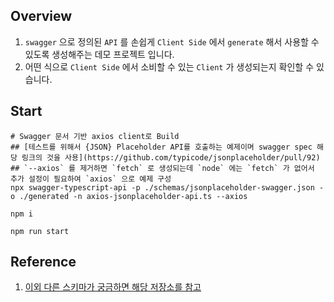 ## Overview

1. `swagger` 으로 정의된 `API` 를 손쉽게 `Client Side` 에서 `generate` 해서 사용할 수 있도록 생성해주는 데모 프로젝트 입니다.
1. 어떤 식으로 `Client Side` 에서 소비할 수 있는 `Client` 가 생성되는지 확인할 수 있습니다.

## Start

```shell
# Swagger 문서 기반 axios client로 Build
## [테스트를 위해서 {JSON} Placeholder API를 호출하는 예제이며 swagger spec 해당 링크의 것을 사용](https://github.com/typicode/jsonplaceholder/pull/92)
## `--axios` 를 제거하면 `fetch` 로 생성되는데 `node` 에는 `fetch` 가 없어서 추가 설정이 필요하여 `axios` 으로 예제 구성
npx swagger-typescript-api -p ./schemas/jsonplaceholder-swagger.json -o ./generated -n axios-jsonplaceholder-api.ts --axios

npm i

npm run start
```

## Reference

1. [이외 다른 스키마가 궁금하면 해당 저장소를 참고](https://github.com/acacode/swagger-typescript-api/blob/master/tests/schemas/v3.0/additional-properties2.json)
